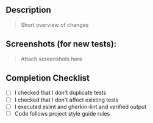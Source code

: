 ## Description

> Short overview of changes

## Screenshots (for new tests):

> Attach screenshots here

## Completion Checklist

- [ ] I checked that I don't duplicate tests
- [ ] I checked that I don't affect existing tests
- [ ] I executed eslint and gherkin-lint and verified output 
- [ ] Code follows project style guide rules
